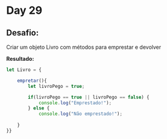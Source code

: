 # Day 29

## Desafio:

Criar um objeto Livro com métodos para emprestar e devolver


**Resultado:**

```javascript
let Livro = {

    empretar(){
        let livroPego = true;

        if(livroPego == true || livroPego == false) {
            console.log("Emprestado!");
        } else {
            console.log("Não emprestado!");
    
    }
}}
